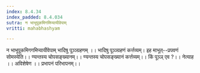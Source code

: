 ```yaml
---
index: 8.4.34
index_padded: 8.4.034
sutra: न भाभूपूकमिगमिप्यायीवेपाम्
vritti: mahabhashyam

---
```

 न भाभूपूकमिगगमिप्यायीवेपाम् भादिषु पूञ्ञ्ग्रहणम् ।। भादिषु पूञ्ञ्ग्रहणं कर्त्तव्यम्। इह माभूत्--प्रपवणं सोमस्येति।। ण्यन्तस्य चोपसङ्ख्यानम्।। ण्यन्तस्य चोपसङ्ख्यानं कर्त्तव्यम्।। किं पूञ्ञ् एव ?।। नेत्याह ।। अविशेषेण ।। प्रभापनं परिभापनम्।। 
